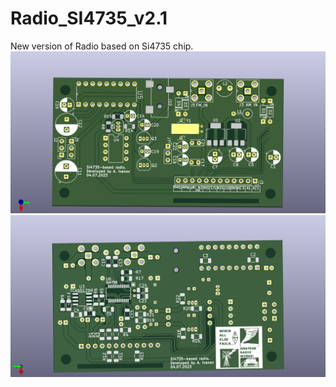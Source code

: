 # Radio_SI4735_v2.1
New version of Radio based on Si4735 chip.
![Top view](https://github.com/EthicalEarth/Radio_SI4735_v2.1/blob/main/Gerber/SI4735t.png)
![Bottom view](https://github.com/EthicalEarth/Radio_SI4735_v2.1/blob/main/Gerber/SI4735b.png)

